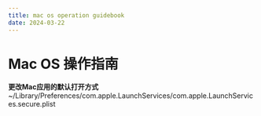 ```yaml
---
title: mac os operation guidebook
date: 2024-03-22
---
```


# Mac OS 操作指南

**更改Mac应用的默认打开方式**
~/Library/Preferences/com.apple.LaunchServices/com.apple.LaunchServices.secure.plist